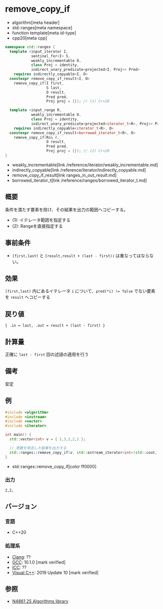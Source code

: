 # remove_copy_if
* algorithm[meta header]
* std::ranges[meta namespace]
* function template[meta id-type]
* cpp20[meta cpp]

```cpp
namespace std::ranges {
  template <input_iterator I,
            sentinel_for<I> S,
            weakly_incrementable O,
            class Proj = identity,
            indirect_unary_predicate<projected<I, Proj>> Pred>
    requires indirectly_copyable<I, O>
  constexpr remove_copy_if_result<I, O>
    remove_copy_if(I first,
                   S last,
                   O result,
                   Pred pred,
                   Proj proj = {}); // (1) C++20

  template <input_range R,
            weakly_incrementable O,
            class Proj = identity,
            indirect_unary_predicate<projected<iterator_t<R>, Proj>> Pred>
    requires indirectly_copyable<iterator_t<R>, O>
  constexpr remove_copy_if_result<borrowed_iterator_t<R>, O>
    remove_copy_if(R&& r,
                   O result,
                   Pred pred,
                   Proj proj = {}); // (2) C++20
}
```
* weakly_incrementable[link /reference/iterator/weakly_incrementable.md]
* indirectly_copyable[link /reference/iterator/indirectly_copyable.md]
* remove_copy_if_result[link ranges_in_out_result.md]
* borrowed_iterator_t[link /reference/ranges/borrowed_iterator_t.md]

## 概要
条件を満たす要素を除け、その結果を出力の範囲へコピーする。

- (1): イテレータ範囲を指定する
- (2): Rangeを直接指定する

## 事前条件
- `[first,last)` と `[result,result + (last - first))` は重なってはならない。


## 効果
`[first,last)` 内にあるイテレータ `i` について、`pred(*i) != false` でない要素を `result` へコピーする


## 戻り値
`{ .in = last, .out = result + (last - first) }`


## 計算量
正確に `last - first` 回の述語の適用を行う


## 備考
安定


## 例
```cpp example
#include <algorithm>
#include <iostream>
#include <vector>
#include <iterator>

int main() {
  std::vector<int> v = { 2,3,1,2,1 };

  // 奇数を除去した結果を出力する
  std::ranges::remove_copy_if(v, std::ostream_iterator<int>(std::cout, ","), [](int x) { return x%2 != 0; });
}
```
* std::ranges::remove_copy_if[color ff0000]

### 出力
```
2,2,
```


## バージョン
### 言語
- C++20

### 処理系
- [Clang](/implementation.md#clang): ??
- [GCC](/implementation.md#gcc): 10.1.0 [mark verified]
- [ICC](/implementation.md#icc): ??
- [Visual C++](/implementation.md#visual_cpp): 2019 Update 10 [mark verified]

## 参照
- [N4861 25 Algorithms library](https://timsong-cpp.github.io/cppwp/n4861/algorithms)
